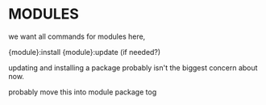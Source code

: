 # MODULES


we want all commands for modules here,

{module}:install
{module}:update (if needed?)

updating and installing a package probably isn't the biggest concern about now.

probably move this into module package tog